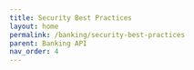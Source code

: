 ```yaml
---
title: Security Best Practices
layout: home
permalink: /banking/security-best-practices
parent: Banking API
nav_order: 4
---
```

